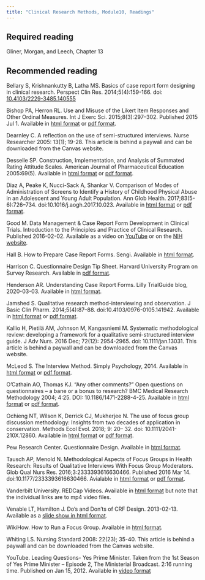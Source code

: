 ```yaml
---
title: "Clinical Research Methods, Module10, Readings"
---
```


## Required reading

Gliner, Morgan, and Leech, Chapter 13

## Recommended reading

Bellary S, Krishnankutty B, Latha MS. Basics of case report form designing in clinical research. Perspect Clin Res. 2014;5(4):159-166. doi: [10.4103/2229-3485.140555][ref-bellary-2014]

[ref-bellary-2014]: https://doi.org/10.4103/2229-3485.140555 

Bishop PA, Herron RL. Use and Misuse of the Likert Item Responses and Other Ordinal Measures. Int J Exerc Sci. 2015;8(3):297–302. Published 2015 Jul 1. Available in [html format](https://www.ncbi.nlm.nih.gov/pmc/articles/PMC4833473/) or [pdf format](https://www.ncbi.nlm.nih.gov/pmc/articles/PMC4833473/pdf/ijes_08_03_297.pdf).

Dearnley C. A reflection on the use of semi-structured interviews. Nurse Researcher 2005: 13(1); 19-28. This article is behind a paywall and can be downloaded from the Canvas website.

Desselle SP. Construction, Implementation, and Analysis of Summated Rating Attitude Scales. American Journal of Pharmaceutical Education 2005:69(5). Available in [html format](https://www.ajpe.org/doi/full/10.5688/aj690597) or [pdf format](https://www.ajpe.org/doi/pdf/10.5688/aj690597).

Diaz A, Peake K, Nucci-Sack A, Shankar V. Comparison of Modes of Administration of Screens to Identify a History of Childhood Physical Abuse in an Adolescent and Young Adult Population. Ann Glob Health. 2017;83(5-6):726–734. doi:10.1016/j.aogh.2017.10.023. Available in [html format](https://www.ncbi.nlm.nih.gov/pmc/articles/PMC5739060/) or [pdf format](https://www.ncbi.nlm.nih.gov/pmc/articles/PMC5739060/pdf/nihms917351.pdf).

Good M. Data Management & Case Report Form Development in Clinical Trials. Introduction to the Principles and Practice of Clinical Research. Published 2016-02-02. Available as a video on [YouTube][ref-good-2016] or on the [NIH website][ref-good-2016a].

Hall B. How to Prepare Case Report Forms. Sengi. Available in [html format][ref-hall-nodate].

Harrison C. Questionnaire Design Tip Sheet. Harvard University Program on Survey Research. Available in [pdf format](https://psr.iq.harvard.edu/files/psr/files/PSRQuestionnaireTipSheet_0.pdf).

Henderson AR. Understanding Case Report Forms. Lilly TrialGuide blog, 2020-03-03. Available in [html format][ref-henderson-2020].

Jamshed S. Qualitative research method-interviewing and observation. J Basic Clin Pharm. 2014;5(4):87–88. doi:10.4103/0976-0105.141942. Available in [html format](https://www.ncbi.nlm.nih.gov/pmc/articles/PMC4194943/) or [pdf format](https://www.ncbi.nlm.nih.gov/pmc/articles/PMC4194943/pdf/JBCP-5-87.pdf).

Kallio H, Pietilä AM, Johnson M, Kangasniemi M. Systematic methodological review: developing a framework for a qualitative semi-structured interview guide. J Adv Nurs. 2016 Dec; 72(12): 2954-2965. doi: 10.1111/jan.13031. This article is behind a paywall and can be downloaded from the Canvas website.

McLeod S. The Interview Method. Simply Psychology, 2014. Available in [html format](https://www.simplypsychology.org/interviews.html) or [pdf format](https://www.simplypsychology.org/simplypsychology.org-interview-method.pdf).

O’Cathain AO, Thomas KJ. “Any other comments?” Open questions on questionnaires – a bane or a bonus to research? BMC Medical Research Methodology 2004; 4:25. DOI: 10.1186/1471-2288-4-25. Available in [html format](https://bmcmedresmethodol.biomedcentral.com/articles/10.1186/1471-2288-4-25) or [pdf format](https://bmcmedresmethodol.biomedcentral.com/track/pdf/10.1186/1471-2288-4-25).

Ochieng NT, Wilson K, Derrick CJ, Mukherjee N. The use of focus group discussion methodology: Insights from two decades of application in conservation. Methods Ecol Evol. 2018; 9: 20– 32. doi: 10.1111/2041-210X.12860. Available in [html format](https://doi.org/10.1111/2041-210X.12860) or [pdf format](https://besjournals.onlinelibrary.wiley.com/doi/epdf/10.1111/2041-210X.12860).

Pew Research Center. Questionnaire Design. Available in [html format](https://www.pewresearch.org/methods/u-s-survey-research/questionnaire-design/).

Tausch AP, Menold N. Methodological Aspects of Focus Groups in Health Research: Results of Qualitative Interviews With Focus Group Moderators. Glob Qual Nurs Res. 2016;3:2333393616630466. Published 2016 Mar 14. doi:10.1177/2333393616630466. Avialable in [html format](https://www.ncbi.nlm.nih.gov/pmc/articles/PMC5342644/) or [pdf format](https://www.ncbi.nlm.nih.gov/pmc/articles/PMC5342644/pdf/10.1177_2333393616630466.pdf).

Vanderbilt University. REDCap Videos. Available in [html format](https://projectredcap.org/resources/videos/) but note that the individual links are to mp4 video files.

Venable LT, Hamilton J. Do’s and Don’ts of CRF Design. 2013-02-13. Available as a [slide show in html format][ref-venable-2013].

WikiHow. How to Run a Focus Group. Available in [html format](https://www.wikihow.com/Run-a-Focus-Group).

Whiting LS. Nursing Standard 2008: 22(23); 35-40. This article is behind a paywall and can be downloaded from the Canvas website.

YouTube. Leading Questions- Yes Prime Minister. Taken from the 1st Season of Yes Prime Minister – Episode 2, The Ministerial Broadcast. 2:16 running time. Published on Jan 15, 2012. Available in [video format](https://www.youtube.com/watch?v=G0ZZJXw4MTA)

[ref-good-2016]: https://www.youtube.com/watch?app=desktop&v=IT7iSwcaPuY&t=3591s
[ref-good-2016a]: https://videocast.nih.gov/watch=44950
[ref-hall-nodate]: https://sengiclinical.com/research-tips/95-prepare-case-report-forms
[ref-henderson-2020]: https://trials.lilly.com/en-US/blog/understanding-case-report-forms
[ref-venable-2013]: https://www.slideshare.net/slideshow/2009-ohsugdosanddontsofcrfdesign/16507572

